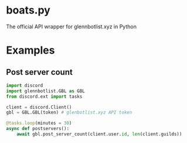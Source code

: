 # boats.py
The official API wrapper for glennbotlist.xyz in Python

# Examples
## Post server count

```python
import discord
import glennbotlist.GBL as GBL
from discord.ext import tasks

client = discord.Client()
gbl = GBL.GBL(token) # glenbotlist.xyz API token

@tasks.loop(minutes = 30)
async def postservers():
    await gbl.post_server_count(client.user.id, len(client.guilds))

```
